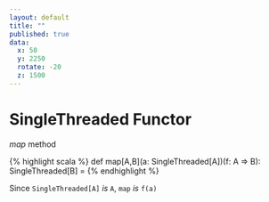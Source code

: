 ```yaml
---
layout: default
title: ""
published: true
data:
  x: 50
  y: 2250
  rotate: -20
  z: 1500
---
```


# SingleThreaded Functor #

*map* method

{% highlight scala %}
def map[A,B](a: SingleThreaded[A])(f: A => B): SingleThreaded[B] =
{% endhighlight %}

Since `SingleThreaded[A]` *is*  `A`,  `map` *is* `f(a)`


